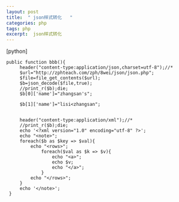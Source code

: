 ```yaml
---
layout: post
title:  " json样式转化   "
categories: php
tags: php 
excerpt:  json样式转化  
---
```

 [python] 

    public function bbb(){  
         header("content-type:application/json,charset=utf-8");//*  
         $url="http://zphteach.com/zph/8wei/json/json.php";  
         $file=file_get_contents($url);  
         $b=json_decode($file,true);  
         //print_r($b);die;  
         $b[0]['name']="zhangsan's";  
      
         $b[1]['name']="lisi<zhangsan";  
      
      
         header("content-type:application/xml");//*  
         //print_r($b);die;  
         echo '<?xml version="1.0" encoding="utf-8" ?>';  
         echo "<note>";  
         foreach($b as $key => $val){  
             echo "<rows>";  
                 foreach($val as $k => $v){  
                     echo "<a>";  
                     echo $v;  
                     echo "</a>";  
                 }  
             echo "</rows>";  
         }  
         echo '</note>';  
     }  